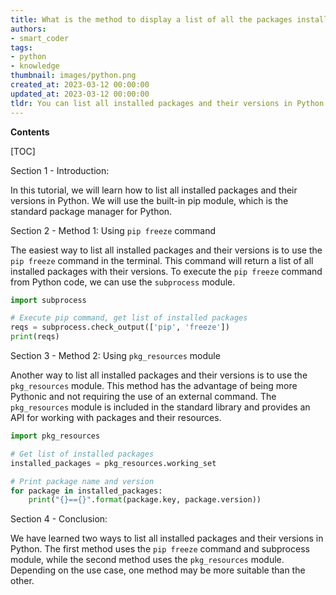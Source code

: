 ```yaml
---
title: What is the method to display a list of all the packages installed along with their versions using python?
authors:
- smart_coder
tags:
- python
- knowledge
thumbnail: images/python.png
created_at: 2023-03-12 00:00:00
updated_at: 2023-03-12 00:00:00
tldr: You can list all installed packages and their versions in Python using the command `pip freeze` in the command prompt or terminal.
---
```


**Contents**

[TOC]

Section 1 - Introduction:

In this tutorial, we will learn how to list all installed packages and their versions in Python. We will use the built-in pip module, which is the standard package manager for Python.

Section 2 - Method 1: Using `pip freeze` command

The easiest way to list all installed packages and their versions is to use the `pip freeze` command in the terminal. This command will return a list of all installed packages with their versions. To execute the `pip freeze` command from Python code, we can use the `subprocess` module.

```python
import subprocess

# Execute pip command, get list of installed packages
reqs = subprocess.check_output(['pip', 'freeze'])
print(reqs)
```

Section 3 - Method 2: Using `pkg_resources` module

Another way to list all installed packages and their versions is to use the `pkg_resources` module. This method has the advantage of being more Pythonic and not requiring the use of an external command. The `pkg_resources` module is included in the standard library and provides an API for working with packages and their resources.

```python
import pkg_resources

# Get list of installed packages
installed_packages = pkg_resources.working_set

# Print package name and version
for package in installed_packages:
    print("{}=={}".format(package.key, package.version))
```

Section 4 - Conclusion:

We have learned two ways to list all installed packages and their versions in Python. The first method uses the `pip freeze` command and subprocess module, while the second method uses the `pkg_resources` module. Depending on the use case, one method may be more suitable than the other.
